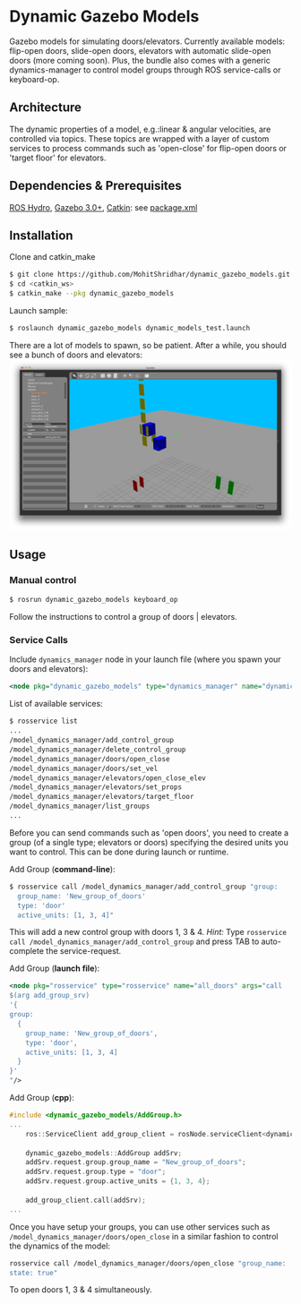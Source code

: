 Dynamic Gazebo Models
==============

Gazebo models for simulating doors/elevators. Currently available models: flip-open doors, slide-open doors, elevators with automatic slide-open doors (more coming soon). Plus, the bundle also comes with a generic dynamics-manager to control model groups through ROS service-calls or keyboard-op.

## Architecture

The dynamic properties of a model, e.g.:linear & angular velocities, are controlled via topics. These topics are wrapped with a layer of custom services to process commands such as 'open-close' for flip-open doors  or 'target floor' for elevators.

## Dependencies & Prerequisites
[ROS Hydro](http://wiki.ros.org/hydro), [Gazebo 3.0+](http://gazebosim.org/), 
[Catkin](http://wiki.ros.org/catkin): see [package.xml](package.xml)

## Installation
Clone and catkin_make
```bash
$ git clone https://github.com/MohitShridhar/dynamic_gazebo_models.git
$ cd <catkin_ws>
$ catkin_make --pkg dynamic_gazebo_models
```
Launch sample:
```bash
$ roslaunch dynamic_gazebo_models dynamic_models_test.launch
```
There are a lot of models to spawn, so be patient. After a while, you should see a bunch of doors and elevators:
![Flip-open, slide-open, elevators & auto-doors](images/models_screenshot.png)

## Usage

### Manual control
```bash
$ rosrun dynamic_gazebo_models keyboard_op 
```
Follow the instructions to control a group of doors | elevators.
### Service Calls
Include `dynamics_manager` node in your launch file (where you spawn your doors and elevators):
```xml
<node pkg="dynamic_gazebo_models" type="dynamics_manager" name="dynamics_manager" output="screen"/>
```

List of available services:
```bash
$ rosservice list
...
/model_dynamics_manager/add_control_group
/model_dynamics_manager/delete_control_group
/model_dynamics_manager/doors/open_close
/model_dynamics_manager/doors/set_vel
/model_dynamics_manager/elevators/open_close_elev
/model_dynamics_manager/elevators/set_props
/model_dynamics_manager/elevators/target_floor
/model_dynamics_manager/list_groups
...
```
Before you can send commands such as 'open doors', you need to create a group (of a single type; elevators or doors) specifying the desired units you want to control. This can be done during launch or runtime.

Add Group (**command-line**):
```bash
$ rosservice call /model_dynamics_manager/add_control_group "group: 
  group_name: 'New_group_of_doors'
  type: 'door'
  active_units: [1, 3, 4]"
```
This will add a new control group with doors 1, 3 & 4. *Hint:* Type `rosservice call /model_dynamics_manager/add_control_group` and press TAB to auto-complete the service-request.

Add Group (**launch file**):
```xml
<node pkg="rosservice" type="rosservice" name="all_doors" args="call 
$(arg add_group_srv)
'{ 
group: 
  {
    group_name: 'New_group_of_doors',
    type: 'door',
    active_units: [1, 3, 4]
  }
}'
"/>
```
Add Group (**cpp**):
```cpp
#include <dynamic_gazebo_models/AddGroup.h>
...
	ros::ServiceClient add_group_client = rosNode.serviceClient<dynamic_gazebo_models::AddGroup>("model_dynamics_manager/add_control_group");

    dynamic_gazebo_models::AddGroup addSrv;
    addSrv.request.group.group_name = "New_group_of_doors";
    addSrv.request.group.type = "door";
    addSrv.request.group.active_units = {1, 3, 4};
    
    add_group_client.call(addSrv);
...
```
Once you have setup your groups, you can use other services such as `/model_dynamics_manager/doors/open_close` in a similar fashion to control the dynamics of the model:
```bash
rosservice call /model_dynamics_manager/doors/open_close "group_name: 'New_group_of_doors'
state: true"
```
To open doors 1, 3 & 4 simultaneously.



